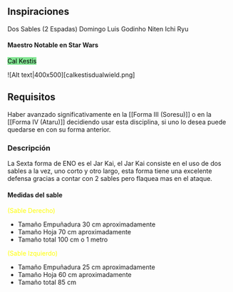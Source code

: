 ## Inspiraciones
Dos Sables (2 Espadas)
Domingo Luis Godinho
Niten Ichi Ryu

#### Maestro Notable en Star Wars

<font color="#000000"><span style="background:rgba(0, 235, 0, 0.2)"><span style="background:rgba(3, 135, 102, 0.2)"><span style="background:rgba(0, 235, 0, 0.2)">Cal Kestis</span></span></span></font>

![Alt text|400x500][calkestisdualwield.png]

## Requisitos
Haber avanzado significativamente en la [[Forma III (Soresu)]] o en la [[Forma IV (Ataru)]] decidiendo usar esta disciplina, si uno lo desea puede quedarse en con su forma anterior.
### Descripción
La  Sexta forma de ENO es el Jar Kai, el Jar Kai consiste en el uso de dos sables a la vez, uno corto y otro largo, esta forma tiene una excelente defensa gracias a contar con 2 sables pero flaquea mas en el ataque.

#### Medidas del sable

<font color="#ffff00">(Sable Derecho)</font>
- Tamaño Empuñadura 30 cm aproximadamente
- Tamaño Hoja 70 cm aproximadamente
- Tamaño total 100 cm o 1 metro

<font color="#ffff00">(Sable Izquierdo)</font>
- Tamaño Empuñadura 25 cm aproximadamente
- Tamaño Hoja 60 cm aproximadamente
- Tamaño total 85 cm